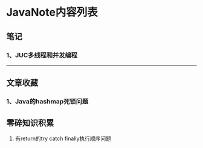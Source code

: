 # JavaNote内容列表

## 笔记

### 1、JUC多线程和并发编程

---

## 文章收藏

### 1、Java的hashmap死锁问题

## 零碎知识积累

1. 有return的try catch finally执行顺序问题

